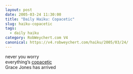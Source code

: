```yaml
---
layout: post
date: 2005-03-24 11:30:00
title: "Daily Haiku: Copacetic"
slug: haiku-copacetic
tags:
  - daily haiku
category: RobWeychert.com V4
canonical: https://v4.robweychert.com/haiku/2005/03/24/
---
```


never you worry  
everything’s [copacetic](http://dictionary.reference.com/wordoftheday/archive/2005/03/24.html)  
Grace Jones has arrived